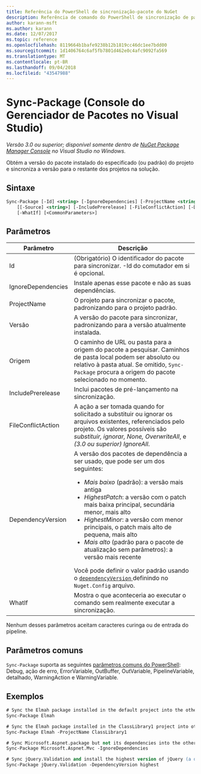 ```yaml
---
title: Referência do PowerShell de sincronização-pacote do NuGet
description: Referência de comando do PowerShell de sincronização de pacote no Console do Gerenciador de pacotes NuGet no Visual Studio.
author: karann-msft
ms.author: karann
ms.date: 12/07/2017
ms.topic: reference
ms.openlocfilehash: 8119664b1bafe9238b12b1819cc46dc1ee7bdd00
ms.sourcegitcommit: 1d1406764c6af5fb7801d462e0c4afc9092fa569
ms.translationtype: MT
ms.contentlocale: pt-BR
ms.lasthandoff: 09/04/2018
ms.locfileid: "43547988"
---
```

# <a name="sync-package-package-manager-console-in-visual-studio"></a>Sync-Package (Console do Gerenciador de Pacotes no Visual Studio)

*Versão 3.0 ou superior; disponível somente dentro de [NuGet Package Manager Console](package-manager-console.md) no Visual Studio no Windows.*

Obtém a versão do pacote instalado do especificado (ou padrão) do projeto e sincroniza a versão para o restante dos projetos na solução.

## <a name="syntax"></a>Sintaxe

```ps
Sync-Package [-Id] <string> [-IgnoreDependencies] [-ProjectName <string>] [[-Version] <string>]
    [[-Source] <string>] [-IncludePrerelease] [-FileConflictAction] [-DependencyVersion]
    [-WhatIf] [<CommonParameters>]
```

## <a name="parameters"></a>Parâmetros

| Parâmetro | Descrição |
| --- | --- |
| Id | (Obrigatório) O identificador do pacote para sincronizar. -Id do comutador em si é opcional. |
| IgnoreDependencies | Instale apenas esse pacote e não as suas dependências. |
| ProjectName | O projeto para sincronizar o pacote, padronizando para o projeto padrão. |
| Versão | A versão do pacote para sincronizar, padronizando para a versão atualmente instalada. |
| Origem | O caminho de URL ou pasta para a origem do pacote a pesquisar. Caminhos de pasta local podem ser absoluto ou relativo à pasta atual. Se omitido, `Sync-Package` procura a origem do pacote selecionado no momento. |
| IncludePrerelease | Inclui pacotes de pré-lançamento na sincronização. |
| FileConflictAction | A ação a ser tomada quando for solicitado a substituir ou ignorar os arquivos existentes, referenciados pelo projeto. Os valores possíveis são *substituir, ignorar, None, OverwriteAll*, e *(3.0 ou superior)* *IgnoreAll*. |
| DependencyVersion | A versão dos pacotes de dependência a ser usado, que pode ser um dos seguintes:<br/><ul><li>*Mais baixo* (padrão): a versão mais antiga</li><li>*HighestPatch*: a versão com o patch mais baixa principal, secundária menor, mais alto</li><li>*HighestMinor*: a versão com menor principais, o patch mais alto de pequena, mais alto</li><li>*Mais alto* (padrão para o pacote de atualização sem parâmetros): a versão mais recente</li></ul>Você pode definir o valor padrão usando o [ `dependencyVersion` ](../reference/nuget-config-file.md#config-section) definindo no `Nuget.Config` arquivo. |
| WhatIf | Mostra o que aconteceria ao executar o comando sem realmente executar a sincronização. |

Nenhum desses parâmetros aceitam caracteres curinga ou de entrada do pipeline.

## <a name="common-parameters"></a>Parâmetros comuns

`Sync-Package` suporta as seguintes [parâmetros comuns do PowerShell](http://go.microsoft.com/fwlink/?LinkID=113216): Debug, ação de erro, ErrorVariable, OutBuffer, OutVariable, PipelineVariable, detalhado, WarningAction e WarningVariable.

## <a name="examples"></a>Exemplos

```ps
# Sync the Elmah package installed in the default project into the other projects in the solution
Sync-Package Elmah

# Sync the Elmah package installed in the ClassLibrary1 project into other projects in the solution
Sync-Package Elmah -ProjectName ClassLibrary1

# Sync Microsoft.Aspnet.package but not its dependencies into the other projects in the solution
Sync-Package Microsoft.Aspnet.Mvc -IgnoreDependencies

# Sync jQuery.Validation and install the highest version of jQuery (a dependency) from the package source    
Sync-Package jQuery.Validation -DependencyVersion highest
```

